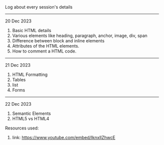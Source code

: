 Log about every session's details

---

20 Dec 2023

1. Basic HTML details
2. Various elements like heading, paragraph, anchor, image, div, span
3. Difference between block and inline elements
4. Attributes of the HTML elements.
5. How to comment a HTML code.

---

21 Dec 2023

1. HTML Formatting
2. Tables
3. list
4. Forms

---

22 Dec 2023

1. Semantic Elements
2. HTML5 vs HTML4

Resources used:

1. link: https://www.youtube.com/embed/IknxlIZhwcE
